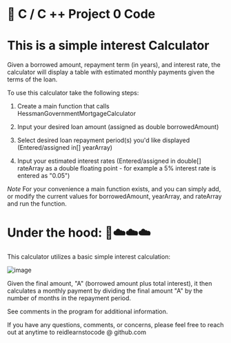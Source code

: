 # :wave: C / C ++ Project 0 Code 

# This is a simple interest Calculator

Given a borrowed amount, repayment term (in years), and interest rate, the calculator will display a table with estimated monthly payments given the terms of the loan.

To use this calculator take the following steps:

1. Create a main function that calls HessmanGovernmentMortgageCalculator

2. Input your desired loan amount (assigned as double borrowedAmount)
3. Select desired loan repayment period(s) you'd like displayed (Entered/assigned in[] yearArray)
4. Input your estimated interest rates (Entered/assigned in double[] rateArray as a double floating point - for example a 5% interest rate is entered as "0.05")

*Note* For your convenience a main function exists, and you can simply add, or modify the current values for borrowedAmount, yearArray, and rateArray and run the function.

# Under the hood: 🚙☁️☁️☁️

This calculator utilizes a basic simple interest calculation:

![image](https://github.com/Reidlearnstocode/CSCE489_Project0/assets/169181658/0b14f360-8ad1-4988-acc6-e6eb9e0c07d9)

Given the final amount, "A" (borrowed amount plus total interest), it then calculates a monthly payment by dividing the final amount "A" by the number of months in the repayment period.

See comments in the program for additional information.

If you have any questions, comments, or concerns, please feel free to reach out at anytime to reidlearnstocode @ github.com
